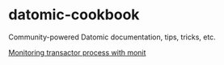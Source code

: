 datomic-cookbook
================

Community-powered Datomic documentation, tips, tricks, etc.

[Monitoring transactor process with monit](monit.md)